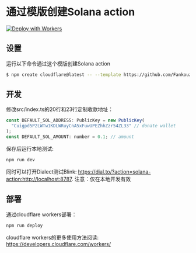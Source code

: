 # 通过模版创建Solana action

[![Deploy with Workers](https://deploy.workers.cloudflare.com/button)](https://deploy.workers.cloudflare.com/?url=https://github.com/Fankouzu/solana-action/tree/main/cloudflare-workers-template)

## 设置

运行以下命令通过这个模版创建Solana action

```sh
$ npm create cloudflare@latest -- --template https://github.com/Fankouzu/solana-action/cloudflare-workers-template
```

## 开发

修改src/index.ts的20行和23行定制收款地址：

```js
const DEFAULT_SOL_ADDRESS: PublicKey = new PublicKey(
  "Cuigpd5P2LWTw1KDLWRuyCnA5xFuwUPEZhhZzr54ZL33" // donate wallet
);
const DEFAULT_SOL_AMOUNT: number = 0.1; // amount
```

保存后运行本地测试:

```sh
npm run dev
```

同时可以打开Dialect测试Blink: https://dial.to/?action=solana-action:http://localhost:8787. 注意：仅在本地开发有效

## 部署

通过cloudflare workers部署：

```sh
npm run deploy
```

cloudflare workers的更多使用方法阅读: https://developers.cloudflare.com/workers/